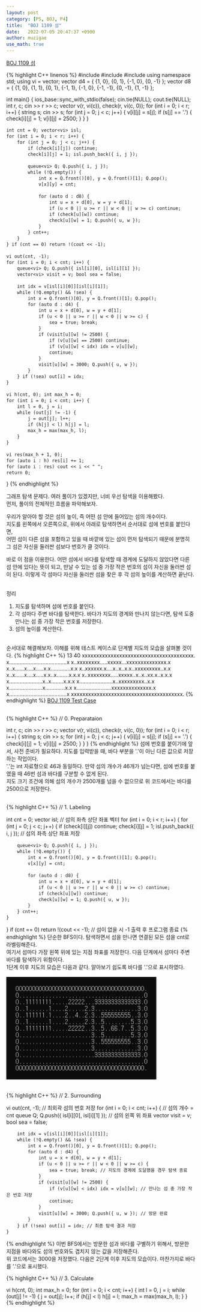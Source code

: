 ```yaml
---
layout: post
category: [PS, BOJ, P4]
title:  "BOJ 1109 섬"
date:   2022-07-05 20:47:37 +0900
author: muzigae
use_math: true
---
```

[BOJ 1109 섬](https://www.acmicpc.net/problem/1109)

{% highlight C++ linenos %}
#include <iostream>
#include <queue>
#include <string>
using namespace std;
using vi = vector<int>;
vector<vi> d4 = { {1, 0}, {0, 1}, {-1, 0}, {0, -1} };
vector<vi> d8 = { {1, 0}, {1, 1}, {0, 1}, {-1, 1}, {-1, 0}, {-1, -1}, {0, -1}, {1, -1} };

int main() {
	ios_base::sync_with_stdio(false); cin.tie(NULL); cout.tie(NULL);
	int r, c; cin >> r >> c;
	vector<vi> v(r, vi(c)), check(r, vi(c, 0));
	for (int i = 0; i < r; i++) {
		string s; cin >> s;
		for (int j = 0; j < c; j++) {
			v[i][j] = s[j];
			if (s[j] == '.') {
				check[i][j] = 1;
				v[i][j] = 2500;
			}
		}
	}

	int cnt = 0; vector<vi> isl;
	for (int i = 0; i < r; i++) {
		for (int j = 0; j < c; j++) {
			if (check[i][j]) continue;
			check[i][j] = 1; isl.push_back({ i, j });

			queue<vi> Q; Q.push({ i, j });
			while (!Q.empty()) {
				int x = Q.front()[0], y = Q.front()[1]; Q.pop();
				v[x][y] = cnt;

				for (auto d : d8) {
					int u = x + d[0], w = y + d[1];
					if (u < 0 || u >= r || w < 0 || w >= c) continue;
					if (check[u][w]) continue;
					check[u][w] = 1; Q.push({ u, w });
				}
			} cnt++;
		}
	} if (cnt == 0) return !(cout << -1);
	
	vi out(cnt, -1);
	for (int i = 0; i < cnt; i++) {
		queue<vi> Q; Q.push({ isl[i][0], isl[i][1] });
		vector<vi> visit = v; bool sea = false;

		int idx = v[isl[i][0]][isl[i][1]];
		while (!Q.empty() && !sea) {
			int x = Q.front()[0], y = Q.front()[1]; Q.pop();
			for (auto d : d4) {
				int u = x + d[0], w = y + d[1];
				if (u < 0 || u >= r || w < 0 || w >= c) {
					sea = true; break;
				}
				if (visit[u][w] != 2500) {
					if (v[u][w] == 2500) continue;
					if (v[u][w] < idx) idx = v[u][w];
					continue;
				}
				visit[u][w] = 3000; Q.push({ u, w });
			}
		} if (!sea) out[i] = idx;
	}

	vi h(cnt, 0); int max_h = 0;
	for (int i = 0; i < cnt; i++) {
		int l = 0, j = i;
		while (out[j] != -1) {
			j = out[j]; l++;
			if (h[j] < l) h[j] = l;
			max_h = max(max_h, l);
		}
	}

	vi res(max_h + 1, 0);
	for (auto i : h) res[i] += 1;
	for (auto i : res) cout << i << " ";
	return 0;
}
{% endhighlight %}

그래프 탐색 문제다. 여러 풀이가 있겠지만, 너비 우선 탐색을 이용해봤다.<br>
먼저, 풀이의 전체적인 흐름을 파악해보자.<br>

우리가 알아야 할 것은 섬의 높이, 즉 어떤 섬 안에 들어있는 섬의 개수이다.<br>
지도를 왼쪽에서 오른쪽으로, 위에서 아래로 탐색하면서 순서대로 섬에 번호를 붙인다면,<br>
어떤 섬이 다른 섬을 포함하고 있을 때 바깥에 있는 섬이 먼저 탐색되기 때문에 분명히 그 섬은 자신을 둘러싼 섬보다 번호가 클 것이다.<br>

바로 이 점을 이용한다. 어떤 섬에서 바다를 탐색할 때 경계에 도달하지 않았다면 다른 섬 안에 있다는 뜻이 되고, 만날 수 있는 섬 중 가장 작은 번호의 섬이 자신을 둘러싼 섬이 된다. 이렇게 각 섬마다 자신을 둘러싼 섬을 찾은 후 각 섬의 높이를 계산하면 끝난다.<br><br>

정리
1. 지도를 탐색하며 섬에 번호를 붙인다.
2. 각 섬마다 주변 바다를 탐색한다. 바다가 지도의 경계와 만나지 않는다면, 탐색 도중 만나는 섬 중 가장 작은 번호를 저장한다.
3. 섬의 높이를 계산한다.

<br>순서대로 해결해보자. 이해를 위해 테스트 케이스로 단계별 지도의 모습을 살펴볼 것이다.
{% highlight C++ %}
13 40
xxxxxxxxxxxxxxxxxxxxxxxxxxxxxxxxxxxxxxx.
x......................................x
x..xxxxxxxx.....xxxxx...xxxxxxxxxxxxxx.x
x..x......x....x.....x.x.............x.x
x..xxxxxx.x....x..x..x.x..xxxxxxxxx..x.x
x..x......x....x.....x.x..x........x.x.x
x..xxxxxxxx.....xxxxx..x..x..xx.x..x.x.x
x......................x..x........x.x.x
x......................x..xxxxxxxxx..x.x
x......................x.............x.x
x.......................xxxxxxxxxxxxxx.x
x......................................x
xxxxxxxxxxxxxxxxxxxxxxxxxxxxxxxxxxxxxxx.
{% endhighlight %}
[BOJ 1109 Test Case](https://www.acmicpc.net/board/view/75588)
<br><br>

{% highlight C++ %}
// 0. Preparataion

int r, c; cin >> r >> c;
vector<vi> v(r, vi(c)), check(r, vi(c, 0));
for (int i = 0; i < r; i++) {
	string s; cin >> s;
	for (int j = 0; j < c; j++) {
		v[i][j] = s[j];
		if (s[j] == '.') {
			check[i][j] = 1;
			v[i][j] = 2500;
		}
	}
}
{% endhighlight %}
섬에 번호를 붙이기에 앞서, 사전 준비가 필요하다. 지도를 입력받을 때, 바다 부분을 '.'이 아닌 다른 값으로 저장하는 작업이다.<br>
'.'는 int 자료형으로 46과 동일하다. 만약 섬의 개수가 46개가 넘는다면, 섬에 번호를 붙였을 때 46번 섬과 바다를 구분할 수 없게 된다.<br>
지도 크기 조건에 의해 섬의 개수가 2500개를 넘을 수 없으므로 위 코드에서는 바다를 2500으로 저장한다.<br><br>

{% highlight C++ %}
// 1. Labeling 

int cnt = 0; vector<vi> isl; // 섬의 좌측 상단 좌표 벡터
for (int i = 0; i < r; i++) {
	for (int j = 0; j < c; j++) {
		if (check[i][j]) continue;
		check[i][j] = 1; isl.push_back({ i, j }); // 섬의 좌측 상단 좌표 저장

		queue<vi> Q; Q.push({ i, j });
		while (!Q.empty()) {
			int x = Q.front()[0], y = Q.front()[1]; Q.pop();
			v[x][y] = cnt;

			for (auto d : d8) {
				int u = x + d[0], w = y + d[1];
				if (u < 0 || u >= r || w < 0 || w >= c) continue;
				if (check[u][w]) continue;
				check[u][w] = 1; Q.push({ u, w });
			}
		} cnt++;
	}
} if (cnt == 0) return !(cout << -1); // 섬이 없을 시 -1 출력 후 프로그램 종료
{% endhighlight %}
단순한 BFS이다. 탐색하면서 섬을 만나면 연결된 모든 섬을 cnt로 라벨링해준다.<br>
여기서 섬마다 가장 왼쪽 위에 있는 지점 좌표를 저장한다. 다음 단계에서 섬마다 주변 바다를 탐색하기 위함이다. <br>
1단계 이후 지도의 모습은 다음과 같다. 알아보기 쉽도록 바다를 '.'으로 표시하였다.<br><br>
<img width = 400 src = "/assets/img/post_img/BOJ1109_label.png"/>
<br><br>

{% highlight C++ %}
// 2. Surrounding

vi out(cnt, -1); // 최외곽 섬의 번호 저장
	for (int i = 0; i < cnt; i++) { // 섬의 개수 = cnt
		queue<vi> Q; Q.push({ isl[i][0], isl[i][1] }); // 섬의 왼쪽 위 좌표
		vector<vi> visit = v; bool sea = false;

		int idx = v[isl[i][0]][isl[i][1]];
		while (!Q.empty() && !sea) {
			int x = Q.front()[0], y = Q.front()[1]; Q.pop();
			for (auto d : d4) {
				int u = x + d[0], w = y + d[1];
				if (u < 0 || u >= r || w < 0 || w >= c) {
					sea = true; break; // 지도의 경계에 도달했을 경우 탐색 종료
				}
				if (visit[u][w] != 2500) {
					if (v[u][w] < idx) idx = v[u][w]; // 만나는 섬 중 가장 작은 번호 저장
					continue;
				}
				visit[u][w] = 3000; Q.push({ u, w }); // 방문 완료
			}
		} if (!sea) out[i] = idx; // 최종 탐색 결과 저장
	}
{% endhighlight %}
이번 BFS에서는 방문한 섬과 바다를 구별하기 위해서, 방문한 지점을 바다와도 섬의 번호와도 겹치지 않는 값을 저장해준다.<br>
위 코드에서는 3000을 저장했다. 다음은 2단계 이후 지도의 모습이다. 마찬가지로 바다를 '.'으로 표시했다.<br>

{% highlight C++ %}
// 3. Calculate

vi h(cnt, 0); int max_h = 0;
	for (int i = 0; i < cnt; i++) {
		int l = 0, j = i;
		while (out[j] != -1) {
			j = out[j]; l++;
			if (h[j] < l) h[j] = l;
			max_h = max(max_h, l);
		}
	}
{% endhighlight %}